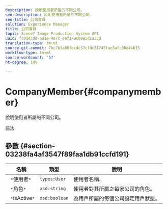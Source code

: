 ```yaml
---
description: 說明使用者所屬的不同公司。
seo-description: 說明使用者所屬的不同公司。
seo-title: 公司會員
solution: Experience Manager
title: 公司會員
topic: Scene7 Image Production System API
uuid: fc0ddcdd-ad1e-487c-8ef1-9c09e5dca33d
translation-type: tm+mt
source-git-commit: 7bc7b3a86fbcdc57cfdc31745fae3afc06e44b15
workflow-type: tm+mt
source-wordcount: '57'
ht-degree: 14%

---
```



# CompanyMember{#companymember}

說明使用者所屬的不同公司。

語法

## 參數 {#section-03238fa4af3547f89faa1db91ccfd191}

| 名稱 | 類型 | 說明 |
|---|---|---|
| ` *`使用者`*` | `types:User` | 使用者名稱. |
| ` *`角色`*` | `xsd:string` | 使用者對其所屬之每家公司的角色。 |
| ` *`isActive`*` | `xsd:boolean` | 為用戶所屬的每個公司設定用戶狀態。 |

